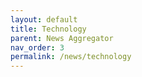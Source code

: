 ```yaml
---
layout: default
title: Technology
parent: News Aggregator
nav_order: 3
permalink: /news/technology
---
```

<p hidden id="rss">https://api.rss2json.com/v1/api.json?rss_url=http%3A%2F%2Frss.cnn.com%2Frss%2Fedition_technology.rss&api_key=las7r0ihpwfyywczebj7gcgcqhqa0sxfzs7rweg9&order_by=pubDate&order_dir=desc&count=20</p>
<script type="text/javascript" src="{{ '/assets/js/rss_reader_cnn.js' | absolute_url }}"></script>
<div class="news-story"></div>
